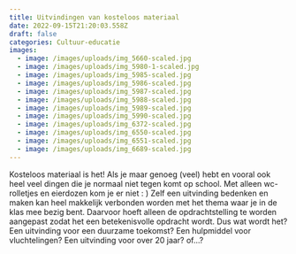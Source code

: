 ```yaml
---
title: Uitvindingen van kosteloos materiaal
date: 2022-09-15T21:20:03.558Z
draft: false
categories: Cultuur-educatie
images:
  - image: /images/uploads/img_5660-scaled.jpg
  - image: /images/uploads/img_5980-1-scaled.jpg
  - image: /images/uploads/img_5985-scaled.jpg
  - image: /images/uploads/img_5986-scaled.jpg
  - image: /images/uploads/img_5987-scaled.jpg
  - image: /images/uploads/img_5988-scaled.jpg
  - image: /images/uploads/img_5989-scaled.jpg
  - image: /images/uploads/img_5990-scaled.jpg
  - image: /images/uploads/img_6372-scaled.jpg
  - image: /images/uploads/img_6550-scaled.jpg
  - image: /images/uploads/img_6551-scaled.jpg
  - image: /images/uploads/img_6689-scaled.jpg
---
```

Kosteloos materiaal is het! Als je maar genoeg (veel) hebt en vooral ook heel veel dingen die je normaal niet tegen komt op school. Met alleen wc-rolletjes en eierdozen kom je er niet : ) Zelf een uitvinding bedenken en maken kan heel makkelijk verbonden worden met het thema waar je in de klas mee bezig bent. Daarvoor hoeft alleen de opdrachtstelling te worden aangepast zodat het een betekenisvolle opdracht wordt. Dus wat wordt het? Een uitvinding voor een duurzame toekomst? Een hulpmiddel voor vluchtelingen? Een uitvinding voor over 20 jaar? of...?